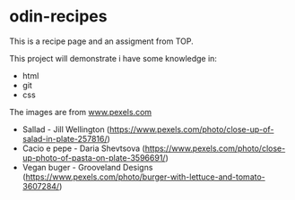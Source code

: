 # odin-recipes
This is a recipe page and an assigment from TOP.

This project will demonstrate i have some knowledge in:
* html
* git
* css

The images are from www.pexels.com
* Sallad - Jill Wellington (https://www.pexels.com/photo/close-up-of-salad-in-plate-257816/)
* Cacio e pepe - Daria Shevtsova (https://www.pexels.com/photo/close-up-photo-of-pasta-on-plate-3596691/)
* Vegan buger - Grooveland Designs (https://www.pexels.com/photo/burger-with-lettuce-and-tomato-3607284/)